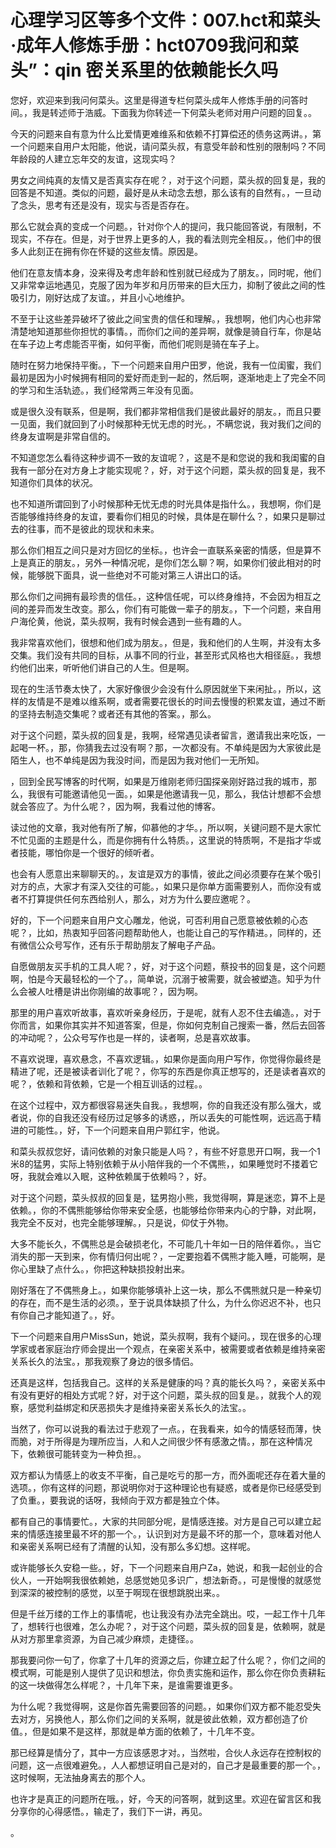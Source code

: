 # 心理学习区等多个文件：007.hct和菜头·成年人修炼手册：hct0709我问和菜头”：qin 密关系里的依赖能长久吗 

您好，欢迎来到我问何菜头。这里是得道专栏何菜头成年人修炼手册的问答时间。，我是转述师于浩威。下面我为你转述一下何菜头老师对用户问题的回复。。

今天的问题来自有意为什么比爱情更难维系和依赖不打算偿还的债务这两讲。，第一个问题来自用户太阳能，他说，请问菜头叔，有意受年龄和性别的限制吗？不同年龄段的人建立忘年交的友谊，这现实吗？

男女之间纯真的友情又是否真实存在呢？，对于这个问题，菜头叔的回复是，我的回答是不知道。类似的问题，最好是从未动念去想，那么该有的自然有。，一旦动了念头，思考有还是没有，现实与否是否存在。

那么它就会真的变成一个问题。，针对你个人的提问，我只能回答说，有限制，不现实，不存在。但是，对于世界上更多的人，我的看法则完全相反。，他们中的很多人此刻正在拥有你在怀疑的这些友情。原因是。

他们在意友情本身，没来得及考虑年龄和性别就已经成为了朋友。，同时呢，他们又非常幸运地遇见，克服了因为年岁和月历带来的巨大压力，抑制了彼此之间的性吸引力，刚好达成了友谊。，并且小心地维护。

不至于让这些差异破坏了彼此之间宝贵的信任和理解。，我想啊，他们内心也非常清楚地知道那些你担忧的事情。，而你们之间的差异啊，就像是骑自行车，你是站在车子边上考虑能否平衡，如何平衡，而他们呢则是骑在车子上。

随时在努力地保持平衡。，下一个问题来自用户田罗，他说，我有一位闺蜜，我们最初是因为小时候拥有相同的爱好而走到一起的，然后啊，逐渐地走上了完全不同的学习和生活轨迹。，我们经常两三年没有见面。

或是很久没有联系，但是啊，我们都非常相信我们是彼此最好的朋友。，而且只要一见面，我们就回到了小时候那种无忧无虑的时光。，不瞒您说，我对我们之间的终身友谊啊是非常自信的。

不知道您怎么看待这种步调不一致的友谊呢？，这是不是和您说的我和我闺蜜的自我有一部分在对方身上才能实现呢？，好，对于这个问题，菜头叔的回复是，我不知道你们具体的状况。

也不知道所谓回到了小时候那种无忧无虑的时光具体是指什么。，我想啊，你们是否能够维持终身的友谊，要看你们相见的时候，具体是在聊什么？，如果只是聊过去的往事，而不是彼此的现状和未来。

那么你们相互之间只是对方回忆的坐标。，也许会一直联系亲密的情感，但是算不上是真正的朋友。，另外一种情况呢，是你们怎么聊？啊，如果你们彼此相对的时候，能够脱下面具，说一些绝对不可能对第三人讲出口的话。

那么你们之间拥有最珍贵的信任。，这种信任呢，可以终身维持，不会因为相互之间的差异而发生改变。那么，你们有可能做一辈子的朋友。，下一个问题，来自用户海伦黄，他说，菜头叔啊，我有时候会遇到一些有趣的人。

我非常喜欢他们，很想和他们成为朋友。，但是，我和他们的人生啊，并没有太多交集。我们没有共同的目标，从事不同的行业，甚至形式风格也大相径庭。，我想约他们出来，听听他们讲自己的人生。但是啊。

现在的生活节奏太快了，大家好像很少会没有什么原因就坐下来闲扯。，所以，这样的友情是不是难以维系啊，或者需要花很长的时间去慢慢的积累友谊，通过不断的坚持去制造交集呢？或者还有其他的答案。，那么。

对于这个问题，菜头叔的回复是，我啊，经常遇见读者留言，邀请我出来吃饭，一起喝一杯。，那，你猜我去过没有啊？那，一次都没有。不单纯是因为大家彼此是陌生人，也不单纯是因为我没时间，而是因为我对他们一无所知。

，回到全民写博客的时代啊，如果是万维刚老师归国探亲刚好路过我的城市，那么，我很有可能邀请他见一面。，如果是他邀请我一见，那么，我估计想都不会想就会答应了。为什么呢？，因为啊，我看过他的博客。

读过他的文章，我对他有所了解，仰慕他的才华。，所以啊，关键问题不是大家忙不忙见面的主题是什么，而是你拥有什么特质。，这里说的特质啊，不是指才华或者技能，哪怕你是一个很好的倾听者。

也会有人愿意出来聊聊天的。，友谊是双方的事情，彼此之间必须要存在某个吸引对方的点，大家才有深入交往的可能。，如果只是你单方面需要别人，而你没有或者不打算提供任何东西给别人，那么，对方为什么要应邀呢？。

好的，下一个问题来自用户文心雕龙，他说，可否利用自己愿意被依赖的心态呢？，比如，热衷知乎回答问题帮助他人，也能让自己的写作精进。，同样的，还有微信公众号写作，还有乐于帮助朋友了解电子产品。

自愿做朋友买手机的工具人呢？，好，对于这个问题，蔡投书的回复是，这个问题啊，怕是今天最轻松的一个了。，简单说，沉溺于被需要，就会被塑造。知乎为什么会被人吐槽是讲出你刚编的故事呢？，因为啊。

那里的用户喜欢听故事，喜欢听亲身经历，于是呢，就有人忍不住去编造。，对于你而言，如果你其实并不知道答案，但是，你如何克制自己搜索一番，然后去回答的冲动呢？，公众号写作也是一样的，读者啊，总是喜欢故事。

不喜欢说理，喜欢悬念，不喜欢逻辑。，如果你是面向用户写作，你觉得你最终是精进了呢，还是被读者训化了呢？，你写的东西是你真正想写的，还是读者喜欢的呢？，依赖和背依赖，它是一个相互训话的过程。。

在这个过程中，双方都很容易迷失自我。，我想啊，你的自我还没有那么强大，或者说，你的自我还没有经历过足够多的诱惑，，所以丢失的可能性啊，远远高于精进的可能性。，好，下一个问题来自用户郭红宇，他说。

和菜头叔叔您好，请问依赖的对象只能是人吗？，有些不好意思开口啊，我一个1米8的猛男，实际上特别依赖于从小陪伴我的一个不偶熊，，如果睡觉时不搂着它呀，我就会难以入眠，这种依赖属于依赖吗？，好。

对于这个问题，菜头叔叔的回复是，猛男抱小熊，我觉得啊，算是迷恋，算不上是依赖。，你的不偶熊能够给你带来安全感，也能够给你带来内心的宁静，对此啊，我完全不反对，也完全能够理解。，只是说，仰仗于外物。

大多不能长久，不偶熊总是会破损老化，不可能几十年如一日的陪伴着你。，当它消失的那一天到来，你有情归何出呢？，一定要抱着不偶熊才能入睡，可能啊，是你心里缺了点什么。，你把这种缺损投射出来。

刚好落在了不偶熊身上。，如果你能够填补上这一块，那么不偶熊就只是一种亲切的存在，而不是生活的必须。，至于说具体缺损了什么，为什么你迟迟不补，也只有你自己才能知道了。，好。

下一个问题来自用户MissSun，她说，菜头叔啊，我有个疑问。，现在很多的心理学家或者家庭治疗师会提出一个观点，在亲密关系中，被需要或者依赖是维持亲密关系长久的法宝。，那我观察了身边的很多情侣。

还真是这样，包括我自己。这样的关系是健康的吗？真的能长久吗？，亲密关系中有没有更好的相处方式呢？好，对于这个问题，菜头叔的回复是。，就我个人的观察，感觉利益绑定和厌恶损失才是维持亲密关系长久的法宝。。

当然了，你可以说我的看法过于悲观了一点。，在我看来，如今的情感轻而薄，快而脆，对于所得是为理所应当，人和人之间很少怀有感激之情。，那在这种情况下，依赖很可能转变为一种负担。。

双方都认为情感上的收支不平衡，自己是吃亏的那一方，而外面呢还存在着大量的选项。，你有这样的问题，那说明你对于这种理论也有疑惑，或者是你已经感受到了负重。，要我说的话呀，我倾向于双方都是独立个体。

都有自己的事情要忙。，大家的共同部分呢，是情感连接。对方是自己可以建立起来的情感连接里最不坏的那一个。，认识到对方是最不坏的那一个，意味着对他人和亲密关系啊已经有了清醒的认知，没有那么多幻想。这样呢。

或许能够长久安稳一些。，好，下一个问题来自用户Za，她说，和我一起创业的合伙人，一开始啊我很依赖她，总感觉她见多识广，想法新奇。，可是慢慢的就感觉到深深的被控制的感觉，以至于啊现在很想跳脱出来。。

但是千丝万缕的工作上的事情呢，也让我没有办法完全跳出。哎，一起工作十几年了，想转行也很难，怎么办呢？，对于这个问题，菜头叔的回复是，依赖啊，就是从对方那里拿资源，为自己减少麻烦，走捷径。。

那我要问你一句了，你拿了十几年的资源之后，你建立起了什么呢？，你们之间的模式啊，可能是别人提供了见识和想法，你负责实施和运作，那么你在你负责耕耘的这一块做得怎么样呢？，十几年下来，是谁需要谁更多。

为什么呢？我觉得啊，这是你首先需要回答的问题。，如果你们双方都不能忍受失去对方，另换他人，那么你们之间的关系啊，就是彼此依赖，双方都创造了价值。，但是如果不是这样，那就是单方面的依赖了，十几年不变。

那已经算是情分了，其中一方应该感恩才对。，当然啦，合伙人永远存在控制权的问题，这一点很难避免。，人人都想证明自己是对的，自己才是最重要的那一个。，这时候啊，无法抽身离去的那个人。

也许才是真正的问题所在哦。，好，今天的问答啊，就到这里。欢迎在留言区和我分享你的心得感悟。，输走了，我们下一讲，再见。

。
